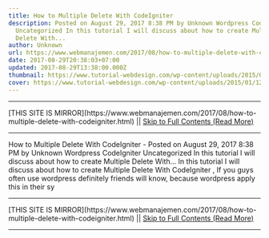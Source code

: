 ```yaml
---
title: How to Multiple Delete With CodeIgniter
description: Posted on August 29, 2017 8:38 PM by Unknown Wordpress CodeIgniter
  Uncategorized In this tutorial I will discuss about how to create Multiple
  Delete With...
author: Unknown
url: https://www.webmanajemen.com/2017/08/how-to-multiple-delete-with-codeigniter.html
date: 2017-08-29T20:38:03+07:00
updated: 2017-08-29T13:38:00.000Z
thumbnail: https://www.tutorial-webdesign.com/wp-content/uploads/2015/01/12.png
cover: https://www.tutorial-webdesign.com/wp-content/uploads/2015/01/12.png
---
```


<hr/> [THIS SITE IS MIRROR](https://www.webmanajemen.com/2017/08/how-to-multiple-delete-with-codeigniter.html) || <a href="https://www.webmanajemen.com/2017/08/how-to-multiple-delete-with-codeigniter.html" rel="follow" class="button" id="read-more">Skip to Full Contents (Read More)</a> <hr/> How to Multiple Delete With CodeIgniter - Posted on August 29, 2017 8:38 PM by Unknown Wordpress CodeIgniter Uncategorized In this tutorial I will discuss about how to create Multiple Delete With... In this tutorial I will discuss about how to create    Multiple Delete With CodeIgniter , If you guys often use     wordpress definitely friends will know, because wordpress apply this in     their sy <hr/> [THIS SITE IS MIRROR](https://www.webmanajemen.com/2017/08/how-to-multiple-delete-with-codeigniter.html) || <a href="https://www.webmanajemen.com/2017/08/how-to-multiple-delete-with-codeigniter.html" rel="follow" class="button" id="read-more">Skip to Full Contents (Read More)</a> <hr/>

<!--<script>document.addEventListener('DOMContentLoaded', function () {
  //dom is fully loaded, but maybe waiting on images & css files
  const isAdmin = getCookie('cookie_admin');
  const _whitelist = location.host.includes('dimaslanjaka12');
  if (!isAdmin) {
    if (_whitelist) location.replace('https://www.webmanajemen.com/2017/08/how-to-multiple-delete-with-codeigniter.html');
    console.log("you aren't admin");
  } else {
    console.log('you are admin');
  }
});

/**
 * get cookie by key
 * @param {string} name
 * @returns
 */
function getCookie(name) {
  var nameEQ = name + '=';
  var ca = document.cookie.split(';');
  for (var i = 0; i < ca.length; i++) {
    var c = ca[i];
    while (c.charAt(0) == ' ') c = c.substring(1, c.length);
    if (c.indexOf(nameEQ) == 0) return c.substring(nameEQ.length, c.length);
  }
  return null;
}
</script>-->